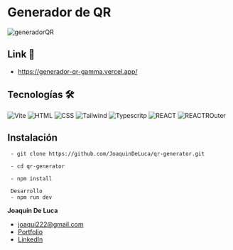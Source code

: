 # Generador de QR 

![generadorQR](https://github.com/JoaquinDeLuca/qr-generator/assets/110680187/e303a4c2-f317-4718-b58e-9ed35eff7bc2)

## Link 🔗
- https://generador-qr-gamma.vercel.app/

## Tecnologías 🛠
<!-- Sacdo de: https://github.com/alexandresanlim/Badges4-README.md-Profile -->
![Vite](https://img.shields.io/badge/Vite-B73BFE?style=for-the-badge&logo=vite&logoColor=FFD62E)
![HTML](https://img.shields.io/badge/HTML5-E34F26?style=for-the-badge&logo=html5&logoColor=white)
![CSS](https://img.shields.io/badge/CSS3-1572B6?style=for-the-badge&logo=css3&logoColor=white)
![Tailwind](	https://img.shields.io/badge/Tailwind_CSS-38B2AC?style=for-the-badge&logo=tailwind-css&logoColor=white)
![Typescritp](https://img.shields.io/badge/TypeScript-007ACC?style=for-the-badge&logo=typescript&logoColor=white)
![REACT](https://img.shields.io/badge/React-20232A?style=for-the-badge&logo=react&logoColor=61DAFB)
![REACTROuter](https://img.shields.io/badge/React_Router-CA4245?style=for-the-badge&logo=react-router&logoColor=white)

## Instalación
```
 - git clone https://github.com/JoaquinDeLuca/qr-generator.git
 
 - cd qr-generator
 
 - npm install
 
 Desarrollo 
 - npm run dev

```



**Joaquín De Luca**

* [joaqui222@gmail.com](joaqui222@gmail.com)
* [Portfolio](https://joaquin-de-luca.vercel.app/)
* [LinkedIn](linkedin.com/in/joaquindeluca)
